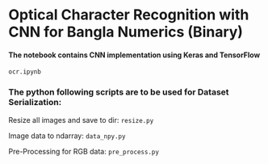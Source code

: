 # Optical Character Recognition with CNN for Bangla Numerics (Binary)

#### The notebook contains CNN implementation using Keras and TensorFlow
`ocr.ipynb`

### The python following scripts are to be used for Dataset Serialization:

Resize all images and save to dir:  `resize.py`

Image data to ndarray: `data_npy.py`

Pre-Processing for RGB data: `pre_process.py`